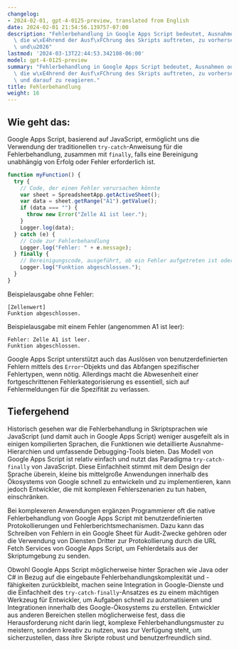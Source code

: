 ```yaml
---
changelog:
- 2024-02-01, gpt-4-0125-preview, translated from English
date: 2024-02-01 21:54:56.139757-07:00
description: "Fehlerbehandlung in Google Apps Script bedeutet, Ausnahmen oder Fehler,\
  \ die w\xE4hrend der Ausf\xFChrung des Skripts auftreten, zu vorhersehen, abzufangen\
  \ und\u2026"
lastmod: '2024-03-13T22:44:53.342108-06:00'
model: gpt-4-0125-preview
summary: "Fehlerbehandlung in Google Apps Script bedeutet, Ausnahmen oder Fehler,\
  \ die w\xE4hrend der Ausf\xFChrung des Skripts auftreten, zu vorhersehen, abzufangen\
  \ und darauf zu reagieren."
title: Fehlerbehandlung
weight: 16
---
```


## Wie geht das:
Google Apps Script, basierend auf JavaScript, ermöglicht uns die Verwendung der traditionellen `try-catch`-Anweisung für die Fehlerbehandlung, zusammen mit `finally`, falls eine Bereinigung unabhängig von Erfolg oder Fehler erforderlich ist.

```javascript
function myFunction() {
  try {
    // Code, der einen Fehler verursachen könnte
    var sheet = SpreadsheetApp.getActiveSheet();
    var data = sheet.getRange("A1").getValue();
    if (data === "") {
      throw new Error("Zelle A1 ist leer.");
    }
    Logger.log(data);
  } catch (e) {
    // Code zur Fehlerbehandlung
    Logger.log("Fehler: " + e.message);
  } finally {
    // Bereinigungscode, ausgeführt, ob ein Fehler aufgetreten ist oder nicht
    Logger.log("Funktion abgeschlossen.");
  }
}
```

Beispielausgabe ohne Fehler:
```
[Zellenwert]
Funktion abgeschlossen.
```

Beispielausgabe mit einem Fehler (angenommen A1 ist leer):
```
Fehler: Zelle A1 ist leer.
Funktion abgeschlossen.
```

Google Apps Script unterstützt auch das Auslösen von benutzerdefinierten Fehlern mittels des `Error`-Objekts und das Abfangen spezifischer Fehlertypen, wenn nötig. Allerdings macht die Abwesenheit einer fortgeschrittenen Fehlerkategorisierung es essentiell, sich auf Fehlermeldungen für die Spezifität zu verlassen.

## Tiefergehend
Historisch gesehen war die Fehlerbehandlung in Skriptsprachen wie JavaScript (und damit auch in Google Apps Script) weniger ausgefeilt als in einigen kompilierten Sprachen, die Funktionen wie detaillierte Ausnahme-Hierarchien und umfassende Debugging-Tools bieten. Das Modell von Google Apps Script ist relativ einfach und nutzt das Paradigma `try-catch-finally` von JavaScript. Diese Einfachheit stimmt mit dem Design der Sprache überein, kleine bis mittelgroße Anwendungen innerhalb des Ökosystems von Google schnell zu entwickeln und zu implementieren, kann jedoch Entwickler, die mit komplexen Fehlerszenarien zu tun haben, einschränken.

Bei komplexeren Anwendungen ergänzen Programmierer oft die native Fehlerbehandlung von Google Apps Script mit benutzerdefinierten Protokollierungen und Fehlerberichtsmechanismen. Dazu kann das Schreiben von Fehlern in ein Google Sheet für Audit-Zwecke gehören oder die Verwendung von Diensten Dritter zur Protokollierung durch die URL Fetch Services von Google Apps Script, um Fehlerdetails aus der Skriptumgebung zu senden.

Obwohl Google Apps Script möglicherweise hinter Sprachen wie Java oder C# in Bezug auf die eingebaute Fehlerbehandlungskomplexität und -fähigkeiten zurückbleibt, machen seine Integration in Google-Dienste und die Einfachheit des `try-catch-finally`-Ansatzes es zu einem mächtigen Werkzeug für Entwickler, um Aufgaben schnell zu automatisieren und Integrationen innerhalb des Google-Ökosystems zu erstellen. Entwickler aus anderen Bereichen stellen möglicherweise fest, dass die Herausforderung nicht darin liegt, komplexe Fehlerbehandlungsmuster zu meistern, sondern kreativ zu nutzen, was zur Verfügung steht, um sicherzustellen, dass ihre Skripte robust und benutzerfreundlich sind.
